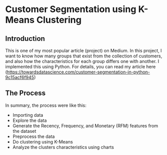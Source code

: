 # Customer Segmentation using K-Means Clustering
## Introduction
This is one of my most popular article (project) on Medium. In this project, I want to know how many groups that exist from the collection of customers, and also how the characteristics for each group differs one with another. I implemented this using Python. For details, you can read my article here (https://towardsdatascience.com/customer-segmentation-in-python-9c15acf6f945)

## The Process
In summary, the process were like this:
- Importing data
- Explore the data
- Generate the Recency, Frequency, and Monetary (RFM) features from the dataset
- Preprocess the data
- Do clustering using K-Means
- Analyze the clusters characteristics using charts
